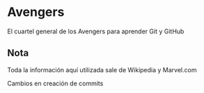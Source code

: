 # Avengers

El cuartel general de los Avengers para aprender Git y GitHub

## Nota
Toda la información aquí utilizada sale de Wikipedia y Marvel.com

Cambios en creación de commits

